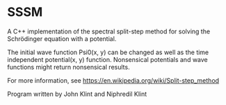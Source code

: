 # SSSM
A C++ implementation of the spectral split-step method for solving the Schrödinger equation with a potential.

The initial wave function Psi0(x, y) can be changed as well as the time independent potential(x, y) function.
Nonsensical potentials and wave functions might return nonsensical results.

For more information, see https://en.wikipedia.org/wiki/Split-step_method

Program written by
John Klint and Niphredil Klint
